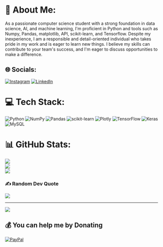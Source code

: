 # 💫 About Me:
As a passionate computer science student with a strong foundation in data science, AI, and machine learning, I'm proficient in Python and tools such as Numpy, Pandas, matplotlib, API, scikit-learn, and Tensorflow. Despite my inexperience, I am a responsible and detail-oriented individual who takes pride in my work and is eager to learn new things. I believe my skills can contribute to your team's success, and I'm eager to discuss opportunities to make a difference.


## 🌐 Socials:
[![Instagram](https://img.shields.io/badge/Instagram-%23E4405F.svg?logo=Instagram&logoColor=white)](https://instagram.com/_m_raza_) [![LinkedIn](https://img.shields.io/badge/LinkedIn-%230077B5.svg?logo=linkedin&logoColor=white)](https://linkedin.com/in/mmr786) 

# 💻 Tech Stack:
![Python](https://img.shields.io/badge/python-3670A0?style=plastic&logo=python&logoColor=ffdd54) ![NumPy](https://img.shields.io/badge/numpy-%23013243.svg?style=plastic&logo=numpy&logoColor=white) ![Pandas](https://img.shields.io/badge/pandas-%23150458.svg?style=plastic&logo=pandas&logoColor=white) ![scikit-learn](https://img.shields.io/badge/scikit--learn-%23F7931E.svg?style=plastic&logo=scikit-learn&logoColor=white) ![Plotly](https://img.shields.io/badge/Plotly-%233F4F75.svg?style=plastic&logo=plotly&logoColor=white) ![TensorFlow](https://img.shields.io/badge/TensorFlow-%23FF6F00.svg?style=plastic&logo=TensorFlow&logoColor=white) ![Keras](https://img.shields.io/badge/Keras-%23D00000.svg?style=plastic&logo=Keras&logoColor=white) ![MySQL](https://img.shields.io/badge/mysql-%2300f.svg?style=plastic&logo=mysql&logoColor=white)
# 📊 GitHub Stats:
![](https://github-readme-stats.vercel.app/api?username=RazaMasood&theme=dark&hide_border=false&include_all_commits=false&count_private=false)<br/>
![](https://github-readme-streak-stats.herokuapp.com/?user=RazaMasood&theme=dark&hide_border=false)<br/>
![](https://github-readme-stats.vercel.app/api/top-langs/?username=RazaMasood&theme=dark&hide_border=false&include_all_commits=false&count_private=false&layout=compact)

### ✍️ Random Dev Quote
![](https://quotes-github-readme.vercel.app/api?type=vetical&theme=light)

---
[![](https://visitcount.itsvg.in/api?id=RazaMasood&icon=0&color=0)](https://visitcount.itsvg.in)

  ## 💰 You can help me by Donating
  [![PayPal](https://img.shields.io/badge/PayPal-00457C?style=for-the-badge&logo=paypal&logoColor=white)](https://paypal.me/MohdMasoodR) 

  
<!-- Proudly created with GPRM ( https://gprm.itsvg.in ) -->
